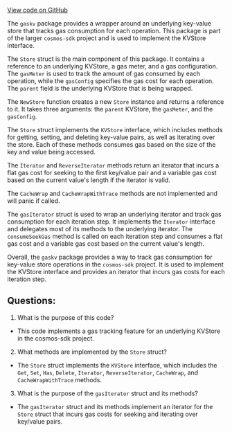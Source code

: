 [View code on GitHub](https://github.com/cosmos/cosmos-sdk/blob/main/store/gaskv/store.go)

The `gaskv` package provides a wrapper around an underlying key-value store that tracks gas consumption for each operation. This package is part of the larger `cosmos-sdk` project and is used to implement the KVStore interface.

The `Store` struct is the main component of this package. It contains a reference to an underlying KVStore, a gas meter, and a gas configuration. The `gasMeter` is used to track the amount of gas consumed by each operation, while the `gasConfig` specifies the gas cost for each operation. The `parent` field is the underlying KVStore that is being wrapped.

The `NewStore` function creates a new `Store` instance and returns a reference to it. It takes three arguments: the `parent` KVStore, the `gasMeter`, and the `gasConfig`.

The `Store` struct implements the `KVStore` interface, which includes methods for getting, setting, and deleting key-value pairs, as well as iterating over the store. Each of these methods consumes gas based on the size of the key and value being accessed.

The `Iterator` and `ReverseIterator` methods return an iterator that incurs a flat gas cost for seeking to the first key/value pair and a variable gas cost based on the current value's length if the iterator is valid.

The `CacheWrap` and `CacheWrapWithTrace` methods are not implemented and will panic if called.

The `gasIterator` struct is used to wrap an underlying iterator and track gas consumption for each iteration step. It implements the `Iterator` interface and delegates most of its methods to the underlying iterator. The `consumeSeekGas` method is called on each iteration step and consumes a flat gas cost and a variable gas cost based on the current value's length.

Overall, the `gaskv` package provides a way to track gas consumption for key-value store operations in the `cosmos-sdk` project. It is used to implement the KVStore interface and provides an iterator that incurs gas costs for each iteration step.
## Questions: 
 1. What is the purpose of this code?
- This code implements a gas tracking feature for an underlying KVStore in the cosmos-sdk project.

2. What methods are implemented by the `Store` struct?
- The `Store` struct implements the `KVStore` interface, which includes the `Get`, `Set`, `Has`, `Delete`, `Iterator`, `ReverseIterator`, `CacheWrap`, and `CacheWrapWithTrace` methods.

3. What is the purpose of the `gasIterator` struct and its methods?
- The `gasIterator` struct and its methods implement an iterator for the `Store` struct that incurs gas costs for seeking and iterating over key/value pairs.